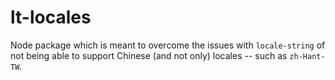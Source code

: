 # lt-locales

Node package which is meant to overcome the issues with `locale-string` of not being able to support Chinese (and not only) locales -- such as `zh-Hant-TW`.

